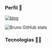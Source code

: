 ### Perfil 🖖

[![blog](https://img.shields.io/badge/Instagram-E4405F?style=for-the-badge&logo=instagram&logoColor=white)](https://www.instagram.com/fernandes.dev.py/)

![Bruno GitHub stats](https://github-readme-stats.vercel.app/api?username=xBrunodevx&show_icons=true&theme=dark#gh-dark-mode-only)






### Tecnologias 👨‍💻
<div style="display: inline_block"><br/>

</div>
